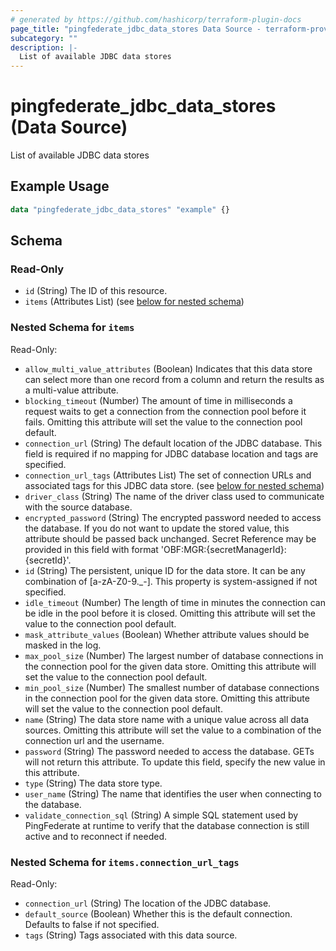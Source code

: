 ```yaml
---
# generated by https://github.com/hashicorp/terraform-plugin-docs
page_title: "pingfederate_jdbc_data_stores Data Source - terraform-provider-pingfederate"
subcategory: ""
description: |-
  List of available JDBC data stores
---
```


# pingfederate_jdbc_data_stores (Data Source)

List of available JDBC data stores

## Example Usage

```terraform
data "pingfederate_jdbc_data_stores" "example" {}
```

<!-- schema generated by tfplugindocs -->
## Schema

### Read-Only

- `id` (String) The ID of this resource.
- `items` (Attributes List) (see [below for nested schema](#nestedatt--items))

<a id="nestedatt--items"></a>
### Nested Schema for `items`

Read-Only:

- `allow_multi_value_attributes` (Boolean) Indicates that this data store can select more than one record from a column and return the results as a multi-value attribute.
- `blocking_timeout` (Number) The amount of time in milliseconds a request waits to get a connection from the connection pool before it fails. Omitting this attribute will set the value to the connection pool default.
- `connection_url` (String) The default location of the JDBC database. This field is required if no mapping for JDBC database location and tags are specified.
- `connection_url_tags` (Attributes List) The set of connection URLs and associated tags for this JDBC data store. (see [below for nested schema](#nestedatt--items--connection_url_tags))
- `driver_class` (String) The name of the driver class used to communicate with the source database.
- `encrypted_password` (String) The encrypted password needed to access the database. If you do not want to update the stored value, this attribute should be passed back unchanged. Secret Reference may be provided in this field with format 'OBF:MGR:{secretManagerId}:{secretId}'.
- `id` (String) The persistent, unique ID for the data store. It can be any combination of [a-zA-Z0-9._-]. This property is system-assigned if not specified.
- `idle_timeout` (Number) The length of time in minutes the connection can be idle in the pool before it is closed. Omitting this attribute will set the value to the connection pool default.
- `mask_attribute_values` (Boolean) Whether attribute values should be masked in the log.
- `max_pool_size` (Number) The largest number of database connections in the connection pool for the given data store. Omitting this attribute will set the value to the connection pool default.
- `min_pool_size` (Number) The smallest number of database connections in the connection pool for the given data store. Omitting this attribute will set the value to the connection pool default.
- `name` (String) The data store name with a unique value across all data sources. Omitting this attribute will set the value to a combination of the connection url and the username.
- `password` (String) The password needed to access the database. GETs will not return this attribute. To update this field, specify the new value in this attribute.
- `type` (String) The data store type.
- `user_name` (String) The name that identifies the user when connecting to the database.
- `validate_connection_sql` (String) A simple SQL statement used by PingFederate at runtime to verify that the database connection is still active and to reconnect if needed.

<a id="nestedatt--items--connection_url_tags"></a>
### Nested Schema for `items.connection_url_tags`

Read-Only:

- `connection_url` (String) The location of the JDBC database.
- `default_source` (Boolean) Whether this is the default connection. Defaults to false if not specified.
- `tags` (String) Tags associated with this data source.
